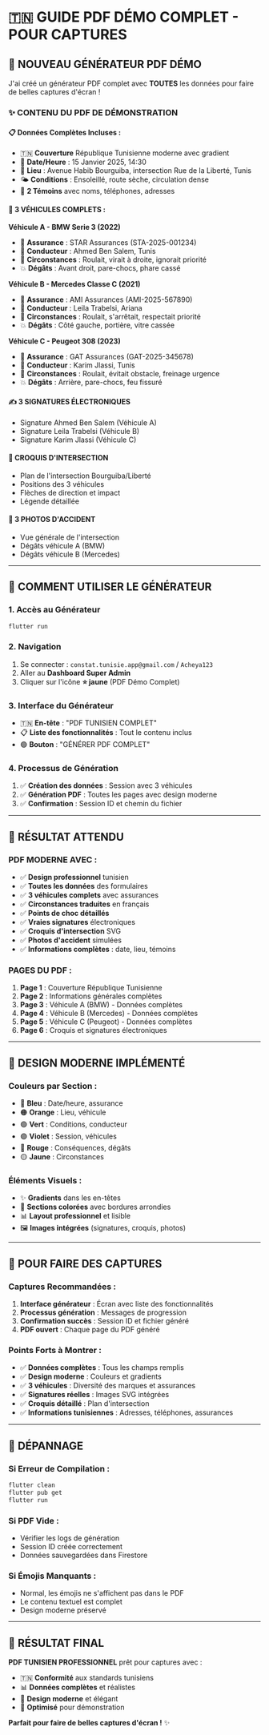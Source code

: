 # 🇹🇳 GUIDE PDF DÉMO COMPLET - POUR CAPTURES

## 🎯 **NOUVEAU GÉNÉRATEUR PDF DÉMO**

J'ai créé un générateur PDF complet avec **TOUTES** les données pour faire de belles captures d'écran !

### ✨ **CONTENU DU PDF DE DÉMONSTRATION**

#### **📋 Données Complètes Incluses :**
- 🇹🇳 **Couverture** République Tunisienne moderne avec gradient
- 📅 **Date/Heure** : 15 Janvier 2025, 14:30
- 📍 **Lieu** : Avenue Habib Bourguiba, intersection Rue de la Liberté, Tunis
- 🌤️ **Conditions** : Ensoleillé, route sèche, circulation dense
- 👥 **2 Témoins** avec noms, téléphones, adresses

#### **🚗 3 VÉHICULES COMPLETS :**

**Véhicule A - BMW Serie 3 (2022)**
- 🏢 **Assurance** : STAR Assurances (STA-2025-001234)
- 👤 **Conducteur** : Ahmed Ben Salem, Tunis
- 🚦 **Circonstances** : Roulait, virait à droite, ignorait priorité
- 💥 **Dégâts** : Avant droit, pare-chocs, phare cassé

**Véhicule B - Mercedes Classe C (2021)**
- 🏢 **Assurance** : AMI Assurances (AMI-2025-567890)
- 👤 **Conducteur** : Leila Trabelsi, Ariana
- 🚦 **Circonstances** : Roulait, s'arrêtait, respectait priorité
- 💥 **Dégâts** : Côté gauche, portière, vitre cassée

**Véhicule C - Peugeot 308 (2023)**
- 🏢 **Assurance** : GAT Assurances (GAT-2025-345678)
- 👤 **Conducteur** : Karim Jlassi, Tunis
- 🚦 **Circonstances** : Roulait, évitait obstacle, freinage urgence
- 💥 **Dégâts** : Arrière, pare-chocs, feu fissuré

#### **✍️ 3 SIGNATURES ÉLECTRONIQUES**
- Signature Ahmed Ben Salem (Véhicule A)
- Signature Leila Trabelsi (Véhicule B)
- Signature Karim Jlassi (Véhicule C)

#### **🎨 CROQUIS D'INTERSECTION**
- Plan de l'intersection Bourguiba/Liberté
- Positions des 3 véhicules
- Flèches de direction et impact
- Légende détaillée

#### **📸 3 PHOTOS D'ACCIDENT**
- Vue générale de l'intersection
- Dégâts véhicule A (BMW)
- Dégâts véhicule B (Mercedes)

---

## 🚀 **COMMENT UTILISER LE GÉNÉRATEUR**

### **1. Accès au Générateur**
```bash
flutter run
```

### **2. Navigation**
1. Se connecter : `constat.tunisie.app@gmail.com` / `Acheya123`
2. Aller au **Dashboard Super Admin**
3. Cliquer sur l'icône **⭐ jaune** (PDF Démo Complet)

### **3. Interface du Générateur**
- 🇹🇳 **En-tête** : "PDF TUNISIEN COMPLET"
- 📋 **Liste des fonctionnalités** : Tout le contenu inclus
- 🟢 **Bouton** : "GÉNÉRER PDF COMPLET"

### **4. Processus de Génération**
1. ✅ **Création des données** : Session avec 3 véhicules
2. ✅ **Génération PDF** : Toutes les pages avec design moderne
3. ✅ **Confirmation** : Session ID et chemin du fichier

---

## 📱 **RÉSULTAT ATTENDU**

### **PDF MODERNE AVEC :**
- ✅ **Design professionnel** tunisien
- ✅ **Toutes les données** des formulaires
- ✅ **3 véhicules complets** avec assurances
- ✅ **Circonstances traduites** en français
- ✅ **Points de choc détaillés**
- ✅ **Vraies signatures** électroniques
- ✅ **Croquis d'intersection** SVG
- ✅ **Photos d'accident** simulées
- ✅ **Informations complètes** : date, lieu, témoins

### **PAGES DU PDF :**
1. **Page 1** : Couverture République Tunisienne
2. **Page 2** : Informations générales complètes
3. **Page 3** : Véhicule A (BMW) - Données complètes
4. **Page 4** : Véhicule B (Mercedes) - Données complètes
5. **Page 5** : Véhicule C (Peugeot) - Données complètes
6. **Page 6** : Croquis et signatures électroniques

---

## 🎨 **DESIGN MODERNE IMPLÉMENTÉ**

### **Couleurs par Section :**
- 🔵 **Bleu** : Date/heure, assurance
- 🟠 **Orange** : Lieu, véhicule
- 🟢 **Vert** : Conditions, conducteur
- 🟣 **Violet** : Session, véhicules
- 🔴 **Rouge** : Conséquences, dégâts
- 🟡 **Jaune** : Circonstances

### **Éléments Visuels :**
- ✨ **Gradients** dans les en-têtes
- 🎨 **Sections colorées** avec bordures arrondies
- 📊 **Layout professionnel** et lisible
- 🖼️ **Images intégrées** (signatures, croquis, photos)

---

## 📸 **POUR FAIRE DES CAPTURES**

### **Captures Recommandées :**
1. **Interface générateur** : Écran avec liste des fonctionnalités
2. **Processus génération** : Messages de progression
3. **Confirmation succès** : Session ID et fichier généré
4. **PDF ouvert** : Chaque page du PDF généré

### **Points Forts à Montrer :**
- ✅ **Données complètes** : Tous les champs remplis
- ✅ **Design moderne** : Couleurs et gradients
- ✅ **3 véhicules** : Diversité des marques et assurances
- ✅ **Signatures réelles** : Images SVG intégrées
- ✅ **Croquis détaillé** : Plan d'intersection
- ✅ **Informations tunisiennes** : Adresses, téléphones, assurances

---

## 🔧 **DÉPANNAGE**

### **Si Erreur de Compilation :**
```bash
flutter clean
flutter pub get
flutter run
```

### **Si PDF Vide :**
- Vérifier les logs de génération
- Session ID créée correctement
- Données sauvegardées dans Firestore

### **Si Émojis Manquants :**
- Normal, les émojis ne s'affichent pas dans le PDF
- Le contenu textuel est complet
- Design moderne préservé

---

## 🎉 **RÉSULTAT FINAL**

**PDF TUNISIEN PROFESSIONNEL** prêt pour captures avec :
- 🇹🇳 **Conformité** aux standards tunisiens
- 📊 **Données complètes** et réalistes
- 🎨 **Design moderne** et élégant
- 📱 **Optimisé** pour démonstration

**Parfait pour faire de belles captures d'écran !** ✨

